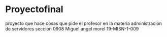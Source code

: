 # Proyectofinal
proyecto que hace cosas que pide el profesor en la materia administracion de servidores seccion 0908 Miguel angel morel 19-MISN-1-009
